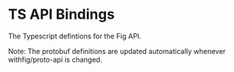 # TS API Bindings
The Typescript defintions for the Fig API.

Note: The protobuf definitions are updated automatically whenever withfig/proto-api is changed. 